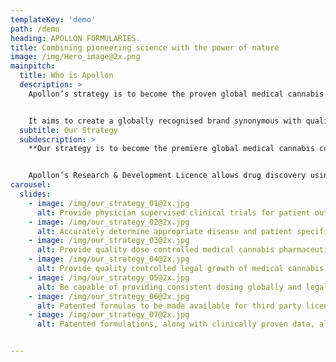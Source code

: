 ```yaml
---
templateKey: 'demo'
path: /demo
heading: APOLLON FORMULARIES.
title: Combining pioneering science with the power of nature 
image: /img/Hero_image@2x.png
mainpitch:
  title: Who is Apollon
  description: >
    Apollon’s strategy is to become the proven global medical cannabis company licensed to develop full spectrum formulations based on real life clinical patient data. 


    It aims to create a globally recognised brand synonymous with quality, consistency potency on a range of products for a variety of conditions within the medical cannabis space.
  subtitle: Our Strategy
  subdescription: >  
    **Our strategy is to become the premiere global medical cannabis company legally licensed to develop successful personalised clinical treatments utilizing artificial intelligence on clinical trial patient data.**


    Apollon’s Research & Development Licence allows drug discovery using THC and other cannabinoids. This allows Apollon to be the rare European listed company conducting medically supervised trials using THC to develop new therapeutics.             
carousel: 
  slides: 
    - image: /img/our_strategy_01@2x.jpg 
      alt: Provide physician supervised clinical trials for patient outcomes validation
    - image: /img/our_strategy_02@2x.jpg
      alt: Accurately determine appropriate disease and patient specific formulations
    - image: /img/our_strategy_03@2x.jpg
      alt: Provide quality dose controlled medical cannabis pharmaceutical production
    - image: /img/our_strategy_04@2x.jpg
      alt: Provide quality controlled legal growth of medical cannabis strains
    - image: /img/our_strategy_05@2x.jpg
      alt: Be capable of providing consistent dosing globally and legally
    - image: /img/our_strategy_06@2x.jpg
      alt: Patented formulas to be made available for third party licensing
    - image: /img/our_strategy_07@2x.jpg 
      alt: Patented formulations, along with clinically proven data, allows for potential partnerships with ‘Big Pharma’      


---
```

